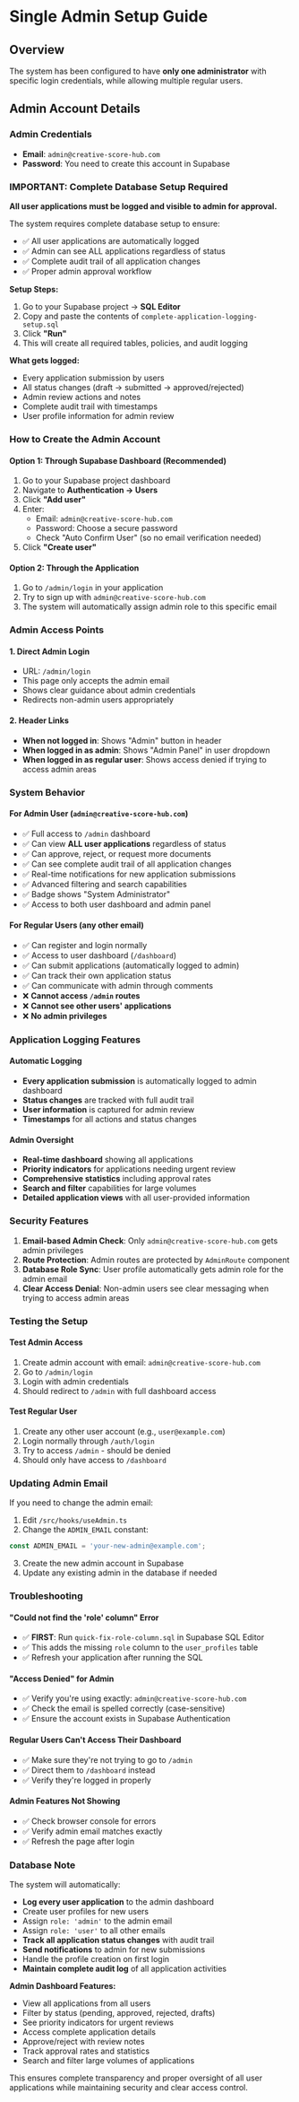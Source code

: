 # Single Admin Setup Guide

## Overview
The system has been configured to have **only one administrator** with specific login credentials, while allowing multiple regular users.

## Admin Account Details

### Admin Credentials
- **Email**: `admin@creative-score-hub.com`
- **Password**: You need to create this account in Supabase

### IMPORTANT: Complete Database Setup Required

**All user applications must be logged and visible to admin for approval.**

The system requires complete database setup to ensure:
- ✅ All user applications are automatically logged
- ✅ Admin can see ALL applications regardless of status
- ✅ Complete audit trail of all application changes
- ✅ Proper admin approval workflow

**Setup Steps:**

1. Go to your Supabase project → **SQL Editor**
2. Copy and paste the contents of `complete-application-logging-setup.sql`
3. Click **"Run"**
4. This will create all required tables, policies, and audit logging

**What gets logged:**
- Every application submission by users
- All status changes (draft → submitted → approved/rejected)
- Admin review actions and notes
- Complete audit trail with timestamps
- User profile information for admin review

### How to Create the Admin Account

#### Option 1: Through Supabase Dashboard (Recommended)
1. Go to your Supabase project dashboard
2. Navigate to **Authentication → Users**
3. Click **"Add user"**
4. Enter:
   - Email: `admin@creative-score-hub.com`
   - Password: Choose a secure password
   - Check "Auto Confirm User" (so no email verification needed)
5. Click **"Create user"**

#### Option 2: Through the Application
1. Go to `/admin/login` in your application
2. Try to sign up with `admin@creative-score-hub.com` 
3. The system will automatically assign admin role to this specific email

### Admin Access Points

#### 1. Direct Admin Login
- URL: `/admin/login`
- This page only accepts the admin email
- Shows clear guidance about admin credentials
- Redirects non-admin users appropriately

#### 2. Header Links
- **When not logged in**: Shows "Admin" button in header
- **When logged in as admin**: Shows "Admin Panel" in user dropdown
- **When logged in as regular user**: Shows access denied if trying to access admin areas

### System Behavior

#### For Admin User (`admin@creative-score-hub.com`)
- ✅ Full access to `/admin` dashboard
- ✅ Can view **ALL user applications** regardless of status
- ✅ Can approve, reject, or request more documents
- ✅ Can see complete audit trail of all application changes
- ✅ Real-time notifications for new application submissions
- ✅ Advanced filtering and search capabilities
- ✅ Badge shows "System Administrator"
- ✅ Access to both user dashboard and admin panel

#### For Regular Users (any other email)
- ✅ Can register and login normally
- ✅ Access to user dashboard (`/dashboard`)
- ✅ Can submit applications (automatically logged to admin)
- ✅ Can track their own application status
- ✅ Can communicate with admin through comments
- ❌ **Cannot access `/admin` routes**
- ❌ **Cannot see other users' applications**
- ❌ **No admin privileges**

### Application Logging Features

#### Automatic Logging
- **Every application submission** is automatically logged to admin dashboard
- **Status changes** are tracked with full audit trail
- **User information** is captured for admin review
- **Timestamps** for all actions and status changes

#### Admin Oversight
- **Real-time dashboard** showing all applications
- **Priority indicators** for applications needing urgent review
- **Comprehensive statistics** including approval rates
- **Search and filter** capabilities for large volumes
- **Detailed application views** with all user-provided information

### Security Features

1. **Email-based Admin Check**: Only `admin@creative-score-hub.com` gets admin privileges
2. **Route Protection**: Admin routes are protected by `AdminRoute` component
3. **Database Role Sync**: User profile automatically gets admin role for the admin email
4. **Clear Access Denial**: Non-admin users see clear messaging when trying to access admin areas

### Testing the Setup

#### Test Admin Access
1. Create admin account with email: `admin@creative-score-hub.com`
2. Go to `/admin/login`
3. Login with admin credentials
4. Should redirect to `/admin` with full dashboard access

#### Test Regular User
1. Create any other user account (e.g., `user@example.com`)
2. Login normally through `/auth/login`
3. Try to access `/admin` - should be denied
4. Should only have access to `/dashboard`

### Updating Admin Email

If you need to change the admin email:

1. Edit `/src/hooks/useAdmin.ts`
2. Change the `ADMIN_EMAIL` constant:
```typescript
const ADMIN_EMAIL = 'your-new-admin@example.com';
```
3. Create the new admin account in Supabase
4. Update any existing admin in the database if needed

### Troubleshooting

#### "Could not find the 'role' column" Error
- ✅ **FIRST**: Run `quick-fix-role-column.sql` in Supabase SQL Editor
- ✅ This adds the missing `role` column to the `user_profiles` table
- ✅ Refresh your application after running the SQL

#### "Access Denied" for Admin
- ✅ Verify you're using exactly: `admin@creative-score-hub.com`
- ✅ Check the email is spelled correctly (case-sensitive)
- ✅ Ensure the account exists in Supabase Authentication

#### Regular Users Can't Access Their Dashboard
- ✅ Make sure they're not trying to go to `/admin`
- ✅ Direct them to `/dashboard` instead
- ✅ Verify they're logged in properly

#### Admin Features Not Showing
- ✅ Check browser console for errors
- ✅ Verify admin email matches exactly
- ✅ Refresh the page after login

### Database Note

The system will automatically:
- **Log every user application** to the admin dashboard
- Create user profiles for new users
- Assign `role: 'admin'` to the admin email
- Assign `role: 'user'` to all other emails
- **Track all application status changes** with audit trail
- **Send notifications** to admin for new submissions
- Handle the profile creation on first login
- **Maintain complete audit log** of all application activities

**Admin Dashboard Features:**
- View all applications from all users
- Filter by status (pending, approved, rejected, drafts)
- See priority indicators for urgent reviews
- Access complete application details
- Approve/reject with review notes
- Track approval rates and statistics
- Search and filter large volumes of applications

This ensures complete transparency and proper oversight of all user applications while maintaining security and clear access control.
